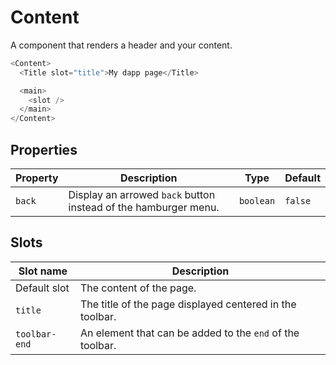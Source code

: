 # Content

A component that renders a header and your content.

```javascript
<Content>
  <Title slot="title">My dapp page</Title>

  <main>
    <slot />
  </main>
</Content>
```

## Properties

| Property | Description                                                     | Type      | Default |
| -------- | --------------------------------------------------------------- | --------- | ------- |
| `back`   | Display an arrowed `back` button instead of the hamburger menu. | `boolean` | `false` |

## Slots

| Slot name     | Description                                               |
| ------------- | --------------------------------------------------------- |
| Default slot  | The content of the page.                                  |
| `title`       | The title of the page displayed centered in the toolbar.  |
| `toolbar-end` | An element that can be added to the `end` of the toolbar. |

